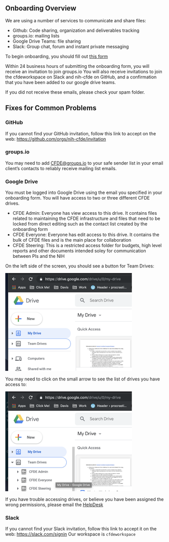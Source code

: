 ## Onboarding Overview

We are using a number of services to communicate and share files:
  - Github: Code sharing, organization and deliverables tracking
  - groups.io: mailing lists
  - Google Drive Teams: file sharing
  - Slack: Group chat, forum and instant private messaging
  
  
To begin onboarding, you should fill out [this form](https://forms.gle/wsBAYevSQNVfG5eF9)

Within 24 business hours of submitting the onboarding form, you will receive an invitation to join groups.io
You will also receive invitations to join the cfdeworkspace on Slack and nih-cfde on GitHub, and 
a confirmation that you have been added to our google drive teams.

If you did not receive these emails, please check your spam folder. 

## Fixes for Common Problems

### GitHub
If you cannot find your GitHub invitation, follow this link to accept on the web: https://github.com/orgs/nih-cfde/invitation

### groups.io
You may need to add CFDE@groups.io to your safe sender list in your email client’s contacts
to reliably receive mailing list emails.

### Google Drive
You must be logged into Google Drive using the email you specified in your onboarding form. 
You will have access to two or three different CFDE drives.
 - CFDE Admin: Everyone has view access to this drive. It contains files related to maintaining 
 the CFDE infrastructure and files that need to be locked from direct editing such as the contact
 list created by the onboarding form
 - CFDE Everyone: Everyone has edit access to this drive. It contains the bulk of CFDE files and
 is the main place for collaboration
 - CFDE Steering: This is a restricted access folder for budgets, high level reports and other documents
 intended soley for communication between PIs and the NIH
 
On the left side of the screen, you should see a button for Team Drives:

<img src="/images/teamdrive1.png" alt="Team Drives" width="400"/>

You may need to click on the small arrow to see the list of drives you have access to:

<img src="/images/teamdrive2.png" alt="Show Team Drives" width="400"/>

If you have trouble accessing drives, or believe you have been assigned the wrong permissions,
please email the [HelpDesk](mailto:autohelp+int+851+6545985337373134556@CFDE.groups.io)

### Slack
If you cannot find your Slack invitation, follow this link to accept it on the web: https://slack.com/signin 
Our workspace is `cfdeworkspace`
